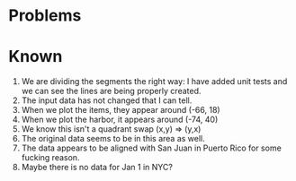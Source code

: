 # Problems

Known
=====

1. We are dividing the segments the right way: I have added unit tests and we can see the lines are being properly created.
2. The input data has not changed that I can tell. 
3. When we plot the items, they appear around (-66, 18)
4. When we plot the harbor, it appears around (-74, 40)
5. We know this isn't a quadrant swap (x,y) => (y,x)
6. The original data seems to be in this area as well.
7. The data appears to be aligned with San Juan in Puerto Rico for some fucking reason.
8. Maybe there is no data for Jan 1 in NYC?


